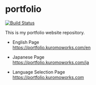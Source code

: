 # portfolio
[![Build Status](https://travis-ci.org/kuromoka/portfolio.svg?branch=master)](https://travis-ci.org/kuromoka/portfolio)

This is my portfolio website repository.  

- English Page  
https://portfolio.kuromoworks.com/en  

- Japanese Page  
https://portfolio.kuromoworks.com/ja  

- Language Selection Page  
https://portfolio.kuromoworks.com
